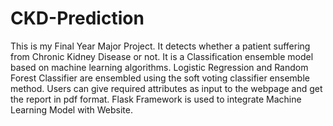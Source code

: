 # CKD-Prediction
This is my Final Year Major Project. It detects whether a patient suffering from Chronic Kidney Disease or not. 
It is a Classification ensemble model based on machine learning algorithms. 
Logistic Regression and Random Forest Classifier are ensembled using the soft voting classifier ensemble method. 
Users can give required attributes as input to the webpage and get the report in pdf format.
Flask Framework is used to integrate Machine Learning Model with Website. 
